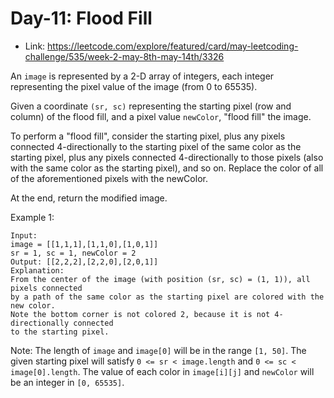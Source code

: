 # Day-11: Flood Fill
* Link: https://leetcode.com/explore/featured/card/may-leetcoding-challenge/535/week-2-may-8th-may-14th/3326

 An `image` is represented by a 2-D array of integers, each integer representing the pixel value of the image (from 0 to 65535).

Given a coordinate `(sr, sc)` representing the starting pixel (row and column) of the flood fill, and a pixel value `newColor`, "flood fill" the image.

To perform a "flood fill", consider the starting pixel, plus any pixels connected 4-directionally to the starting pixel of the same color as the starting pixel, plus any pixels connected 4-directionally to those pixels (also with the same color as the starting pixel), and so on. Replace the color of all of the aforementioned pixels with the newColor.

At the end, return the modified image.

Example 1:
```
Input: 
image = [[1,1,1],[1,1,0],[1,0,1]]
sr = 1, sc = 1, newColor = 2
Output: [[2,2,2],[2,2,0],[2,0,1]]
Explanation: 
From the center of the image (with position (sr, sc) = (1, 1)), all pixels connected 
by a path of the same color as the starting pixel are colored with the new color.
Note the bottom corner is not colored 2, because it is not 4-directionally connected
to the starting pixel.
```
Note:
The length of `image` and `image[0]` will be in the range `[1, 50]`.
The given starting pixel will satisfy `0 <= sr < image.length` and `0 <= sc < image[0].length`.
The value of each color in `image[i][j]` and `newColor` will be an integer in `[0, 65535]`.

